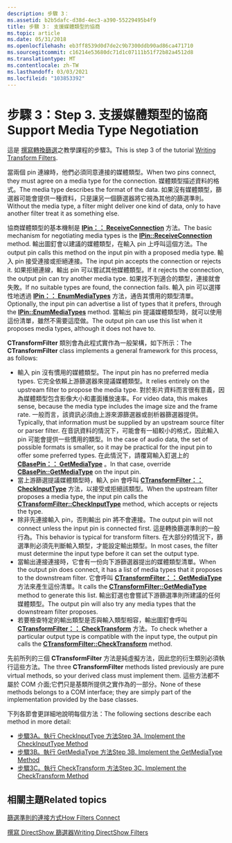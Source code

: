 ```yaml
---
description: 步驟 3：
ms.assetid: b2b5dafc-d38d-4ec3-a390-55229495b4f9
title: 步驟 3： 支援媒體類型的協商
ms.topic: article
ms.date: 05/31/2018
ms.openlocfilehash: eb3ff8539d0d7de2c9b7300ddb90ad86ca471710
ms.sourcegitcommit: c16214e53680dc71d1c07111b51f72b82a4512d8
ms.translationtype: MT
ms.contentlocale: zh-TW
ms.lasthandoff: 03/03/2021
ms.locfileid: "103853392"
---
```

# <a name="step-3-support-media-type-negotiation"></a><span data-ttu-id="cabce-104">步驟 3：</span><span class="sxs-lookup"><span data-stu-id="cabce-104">Step 3.</span></span> <span data-ttu-id="cabce-105">支援媒體類型的協商</span><span class="sxs-lookup"><span data-stu-id="cabce-105">Support Media Type Negotiation</span></span>

<span data-ttu-id="cabce-106">這是 [撰寫轉換篩選](writing-transform-filters.md)之教學課程的步驟3。</span><span class="sxs-lookup"><span data-stu-id="cabce-106">This is step 3 of the tutorial [Writing Transform Filters](writing-transform-filters.md).</span></span>

<span data-ttu-id="cabce-107">當兩個 pin 連線時，他們必須同意連接的媒體類型。</span><span class="sxs-lookup"><span data-stu-id="cabce-107">When two pins connect, they must agree on a media type for the connection.</span></span> <span data-ttu-id="cabce-108">媒體類型描述資料的格式。</span><span class="sxs-lookup"><span data-stu-id="cabce-108">The media type describes the format of the data.</span></span> <span data-ttu-id="cabce-109">如果沒有媒體類型，篩選器可能會提供一種資料，只是讓另一個篩選器將它視為其他的篩選準則。</span><span class="sxs-lookup"><span data-stu-id="cabce-109">Without the media type, a filter might deliver one kind of data, only to have another filter treat it as something else.</span></span>

<span data-ttu-id="cabce-110">協商媒體類型的基本機制是 [**IPin：： ReceiveConnection**](/windows/desktop/api/Strmif/nf-strmif-ipin-receiveconnection) 方法。</span><span class="sxs-lookup"><span data-stu-id="cabce-110">The basic mechanism for negotiating media types is the [**IPin::ReceiveConnection**](/windows/desktop/api/Strmif/nf-strmif-ipin-receiveconnection) method.</span></span> <span data-ttu-id="cabce-111">輸出圖釘會以建議的媒體類型，在輸入 pin 上呼叫這個方法。</span><span class="sxs-lookup"><span data-stu-id="cabce-111">The output pin calls this method on the input pin with a proposed media type.</span></span> <span data-ttu-id="cabce-112">輸入 pin 接受連接或拒絕連接。</span><span class="sxs-lookup"><span data-stu-id="cabce-112">The input pin accepts the connection or rejects it.</span></span> <span data-ttu-id="cabce-113">如果拒絕連線，輸出 pin 可以嘗試其他媒體類型。</span><span class="sxs-lookup"><span data-stu-id="cabce-113">If it rejects the connection, the output pin can try another media type.</span></span> <span data-ttu-id="cabce-114">如果找不到適合的類型，連接就會失敗。</span><span class="sxs-lookup"><span data-stu-id="cabce-114">If no suitable types are found, the connection fails.</span></span> <span data-ttu-id="cabce-115">輸入 pin 可以選擇性地透過 [**IPin：： EnumMediaTypes**](/windows/desktop/api/Strmif/nf-strmif-ipin-enummediatypes) 方法，通告其慣用的類型清單。</span><span class="sxs-lookup"><span data-stu-id="cabce-115">Optionally, the input pin can advertise a list of types that it prefers, through the [**IPin::EnumMediaTypes**](/windows/desktop/api/Strmif/nf-strmif-ipin-enummediatypes) method.</span></span> <span data-ttu-id="cabce-116">當輸出 pin 提議媒體類型時，就可以使用這份清單，雖然不需要這麼做。</span><span class="sxs-lookup"><span data-stu-id="cabce-116">The output pin can use this list when it proposes media types, although it does not have to.</span></span>

<span data-ttu-id="cabce-117">**CTransformFilter** 類別會為此程式實作為一般架構，如下所示：</span><span class="sxs-lookup"><span data-stu-id="cabce-117">The **CTransformFilter** class implements a general framework for this process, as follows:</span></span>

-   <span data-ttu-id="cabce-118">輸入 pin 沒有慣用的媒體類型。</span><span class="sxs-lookup"><span data-stu-id="cabce-118">The input pin has no preferred media types.</span></span> <span data-ttu-id="cabce-119">它完全依賴上游篩選器來提議媒體類型。</span><span class="sxs-lookup"><span data-stu-id="cabce-119">It relies entirely on the upstream filter to propose the media type.</span></span> <span data-ttu-id="cabce-120">對於影片資料而言很有意義，因為媒體類型包含影像大小和畫面播放速率。</span><span class="sxs-lookup"><span data-stu-id="cabce-120">For video data, this makes sense, because the media type includes the image size and the frame rate.</span></span> <span data-ttu-id="cabce-121">一般而言，該資訊必須由上游來源篩選器或剖析器篩選器提供。</span><span class="sxs-lookup"><span data-stu-id="cabce-121">Typically, that information must be supplied by an upstream source filter or parser filter.</span></span> <span data-ttu-id="cabce-122">在音訊資料的情況下，可能會有一組較小的格式，因此輸入 pin 可能會提供一些慣用的類型。</span><span class="sxs-lookup"><span data-stu-id="cabce-122">In the case of audio data, the set of possible formats is smaller, so it may be practical for the input pin to offer some preferred types.</span></span> <span data-ttu-id="cabce-123">在此情況下，請覆寫輸入釘選上的 [**CBasePin：： GetMediaType**](cbasepin-getmediatype.md) 。</span><span class="sxs-lookup"><span data-stu-id="cabce-123">In that case, override [**CBasePin::GetMediaType**](cbasepin-getmediatype.md) on the input pin.</span></span>
-   <span data-ttu-id="cabce-124">當上游篩選提議媒體類型時，輸入 pin 會呼叫 [**CTransformFilter：： CheckInputType**](ctransformfilter-checkinputtype.md) 方法，以接受或拒絕該類型。</span><span class="sxs-lookup"><span data-stu-id="cabce-124">When the upstream filter proposes a media type, the input pin calls the [**CTransformFilter::CheckInputType**](ctransformfilter-checkinputtype.md) method, which accepts or rejects the type.</span></span>
-   <span data-ttu-id="cabce-125">除非先連接輸入 pin，否則輸出 pin 將不會連接。</span><span class="sxs-lookup"><span data-stu-id="cabce-125">The output pin will not connect unless the input pin is connected first.</span></span> <span data-ttu-id="cabce-126">這是轉換篩選準則的一般行為。</span><span class="sxs-lookup"><span data-stu-id="cabce-126">This behavior is typical for transform filters.</span></span> <span data-ttu-id="cabce-127">在大部分的情況下，篩選準則必須先判斷輸入類型，才能設定輸出類型。</span><span class="sxs-lookup"><span data-stu-id="cabce-127">In most cases, the filter must determine the input type before it can set the output type.</span></span>
-   <span data-ttu-id="cabce-128">當輸出連接連接時，它會有一份向下游篩選器提出的媒體類型清單。</span><span class="sxs-lookup"><span data-stu-id="cabce-128">When the output pin does connect, it has a list of media types that it proposes to the downstream filter.</span></span> <span data-ttu-id="cabce-129">它會呼叫 [**CTransformFilter：： GetMediaType**](ctransformfilter-getmediatype.md) 方法來產生這份清單。</span><span class="sxs-lookup"><span data-stu-id="cabce-129">It calls the [**CTransformFilter::GetMediaType**](ctransformfilter-getmediatype.md) method to generate this list.</span></span> <span data-ttu-id="cabce-130">輸出釘選也會嘗試下游篩選準則所建議的任何媒體類型。</span><span class="sxs-lookup"><span data-stu-id="cabce-130">The output pin will also try any media types that the downstream filter proposes.</span></span>
-   <span data-ttu-id="cabce-131">若要檢查特定的輸出類型是否與輸入類型相容，輸出圖釘會呼叫 [**CTransformFilter：： CheckTransform**](ctransformfilter-checktransform.md) 方法。</span><span class="sxs-lookup"><span data-stu-id="cabce-131">To check whether a particular output type is compatible with the input type, the output pin calls the [**CTransformFilter::CheckTransform**](ctransformfilter-checktransform.md) method.</span></span>

<span data-ttu-id="cabce-132">先前所列的三個 **CTransformFilter** 方法是純虛擬方法，因此您的衍生類別必須執行這些方法。</span><span class="sxs-lookup"><span data-stu-id="cabce-132">The three **CTransformFilter** methods listed previously are pure virtual methods, so your derived class must implement them.</span></span> <span data-ttu-id="cabce-133">這些方法都不屬於 COM 介面;它們只是基類所提供之實作為的一部分。</span><span class="sxs-lookup"><span data-stu-id="cabce-133">None of these methods belongs to a COM interface; they are simply part of the implementation provided by the base classes.</span></span>

<span data-ttu-id="cabce-134">下列各節會更詳細地說明每個方法：</span><span class="sxs-lookup"><span data-stu-id="cabce-134">The following sections describe each method in more detail:</span></span>

-   [<span data-ttu-id="cabce-135">步驟3A。執行 CheckInputType 方法</span><span class="sxs-lookup"><span data-stu-id="cabce-135">Step 3A. Implement the CheckInputType Method</span></span>](step-3a--implement-the-checkinputtype-method.md)
-   [<span data-ttu-id="cabce-136">步驟3B。執行 GetMediaType 方法</span><span class="sxs-lookup"><span data-stu-id="cabce-136">Step 3B. Implement the GetMediaType Method</span></span>](step-3b--implement-the-getmediatype-method.md)
-   [<span data-ttu-id="cabce-137">步驟3C。執行 CheckTransform 方法</span><span class="sxs-lookup"><span data-stu-id="cabce-137">Step 3C. Implement the CheckTransform Method</span></span>](step-3c--implement-the-checktransform-method.md)

## <a name="related-topics"></a><span data-ttu-id="cabce-138">相關主題</span><span class="sxs-lookup"><span data-stu-id="cabce-138">Related topics</span></span>

<dl> <dt>

[<span data-ttu-id="cabce-139">篩選準則的連接方式</span><span class="sxs-lookup"><span data-stu-id="cabce-139">How Filters Connect</span></span>](how-filters-connect.md)
</dt> <dt>

[<span data-ttu-id="cabce-140">撰寫 DirectShow 篩選器</span><span class="sxs-lookup"><span data-stu-id="cabce-140">Writing DirectShow Filters</span></span>](writing-directshow-filters.md)
</dt> </dl>

 

 



